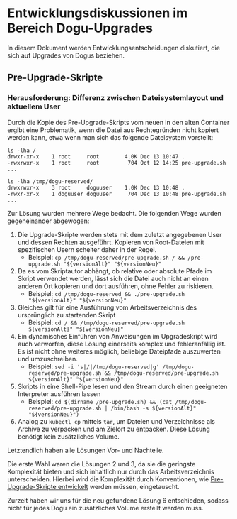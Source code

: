 # Entwicklungsdiskussionen im Bereich Dogu-Upgrades

In diesem Dokument werden Entwicklungsentscheidungen diskutiert, die sich auf Upgrades von Dogus beziehen.

## Pre-Upgrade-Skripte

### Herausforderung: Differenz zwischen Dateisystemlayout und aktuellem User

Durch die Kopie des Pre-Upgrade-Skripts vom neuen in den alten Container ergibt eine Problematik, wenn die Datei aus
Rechtegründen nicht kopiert werden kann, etwa wenn man sich das folgende Dateisystem vorstellt:

```
ls -lha / 
drwxr-xr-x    1 root     root        4.0K Dec 13 10:47 .
-rwxrwxr-x    1 root     root         704 Oct 12 14:25 pre-upgrade.sh
...

ls -lha /tmp/dogu-reserved/
drwxrwxr-x    3 root     doguuser    1.0K Dec 13 10:48 .
-rwxr-xr-x    1 doguuser doguuser     704 Dec 13 10:48 pre-upgrade.sh
...
```

Zur Lösung wurden mehrere Wege bedacht. Die folgenden Wege wurden gegeneinander abgewogen:

1. Die Upgrade-Skripte werden stets mit dem zuletzt angegebenen User und dessen Rechten ausgeführt. Kopieren von
   Root-Dateien mit spezifischen Usern scheiter daher in der Regel.
   - Beispiel: `cp /tmp/dogu-reserved/pre-upgrade.sh / && /pre-upgrade.sh "${versionAlt}" "${versionNeu}"`
2. Da es vom Skriptautor abhängt, ob relative oder absolute Pfade im Skript verwendet werden, lässt sich die Datei auch
   nicht an einen anderen Ort kopieren und dort ausführen, ohne Fehler zu riskieren.
   - Beispiel: `cd /tmp/dogu-reserved && ./pre-upgrade.sh "${versionAlt}" "${versionNeu}"`
3. Gleiches gilt für eine Ausführung vom Arbeitsverzeichnis des ursprünglich zu startenden Skript
   - Beispiel: `cd / && /tmp/dogu-reserved/pre-upgrade.sh ${versionAlt}" "${versionNeu}"`
4. Ein dynamisches Einführen von Anweisungen im Upgradeskript wird auch verworfen, diese Lösung einerseits komplex und
   fehleranfällig ist. Es ist nicht ohne weiteres möglich, beliebige Dateipfade auszuwerten und umzuschreiben.
   - Beispiel: `sed -i 's|/|/tmp/dogu-reserved|g' /tmp/dogu-reserved/pre-upgrade.sh && /tmp/dogu-reserved/pre-upgrade.sh ${versionAlt}" "${versionNeu}"`
5. Skripts in eine Shell-Pipe lesen und den Stream durch einen geeigneten Interpreter ausführen lassen
   - Beispiel: `cd $(dirname /pre-upgrade.sh) && (cat /tmp/dogu-reserved/pre-upgrade.sh | /bin/bash -s ${versionAlt}" "${versionNeu}")`
6. Analog zu `kubectl cp` mittels `tar`, um Dateien und Verzeichnisse als Archive zu verpacken und am Zielort zu entpacken.
   Diese Lösung benötigt kein zusätzliches Volume.

Letztendlich haben alle Lösungen Vor- und Nachteile.

Die erste Wahl waren die Lösungen 2 und 3, da sie die geringste Komplexität bieten und sich inhaltlich nur durch das Arbeitsverzeichnis unterscheiden. Hierbei wird die Komplexität durch Konventionen, wie [Pre-Upgrade-Skripte entwickelt](../operations/dogu_upgrades_de.md) werden müssen, eingetauscht.

Zurzeit haben wir uns für die neu gefundene Lösung 6 entschieden, sodass nicht für jedes Dogu ein zusätzliches Volume erstellt werden muss.
